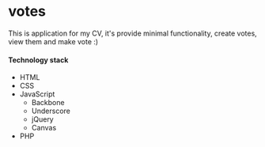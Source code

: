 # votes
This is application for my CV, it's provide minimal functionality, create votes, view them and make vote :)

<h4>Technology stack</h4>
<ul>
  <li>HTML</li>
  <li>CSS</li>
  <li>JavaScript
    <ul>
      <li>Backbone</li>
      <li>Underscore</li>
      <li>jQuery</li>
      <li>Canvas</li>
    </ul>
  </li>
  <li>PHP</li>
</ul>
